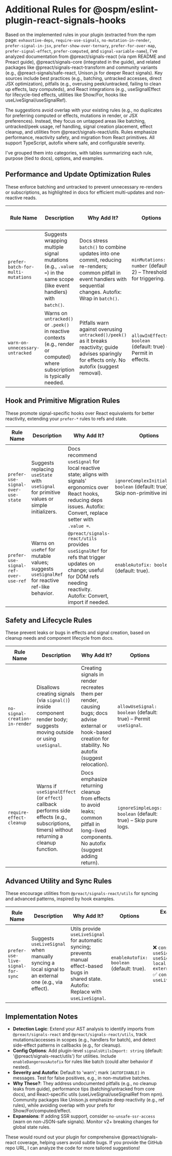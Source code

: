 # Additional Rules for @ospm/eslint-plugin-react-signals-hooks

Based on the implemented rules in your plugin (extracted from the npm page: `exhaustive-deps`, `require-use-signals`, `no-mutation-in-render`, `prefer-signal-in-jsx`, `prefer-show-over-ternary`, `prefer-for-over-map`, `prefer-signal-effect`, `prefer-computed`, and `signal-variable-name`), I've analyzed documentation from @preact/signals-react (via npm README and Preact guide), @preact/signals-core (integrated in the guide), and related packages like @preact/signals-react-transform and community variants (e.g., @preact-signals/safe-react, Unison.js for deeper React signals). Key sources include best practices (e.g., batching, untracked accesses, direct JSX optimization), pitfalls (e.g., overusing peek/untracked, failing to clean up effects, lazy computeds), and React integrations (e.g., useSignalEffect for lifecycle-tied effects, utilities like Show/For, hooks like useLiveSignal/useSignalRef).

The suggestions avoid overlap with your existing rules (e.g., no duplicates for preferring computed or effects, mutations in render, or JSX preferences). Instead, they focus on untapped areas like batching, untracked/peek usage, ref handling, signal creation placement, effect cleanup, and utilities from @preact/signals-react/utils. Rules emphasize performance, reactivity safety, and migration from React primitives. All support TypeScript, autofix where safe, and configurable severity.

I've grouped them into categories, with tables summarizing each rule, purpose (tied to docs), options, and examples.

## Performance and Update Optimization Rules

These enforce batching and untracked to prevent unnecessary re-renders or subscriptions, as highlighted in docs for efficient multi-updates and non-reactive reads.

| Rule Name | Description | Why Add It? | Options | Example (Incorrect ➡️ Correct) |
|-----------|-------------|-------------|---------|--------------------------------|
| `prefer-batch-for-multi-mutations` | Suggests wrapping multiple signal mutations (e.g., `.value =`) in the same scope (like event handlers) with `batch()`. | Docs stress `batch()` to combine updates into one commit, reducing re-renders; common pitfall in event handlers with sequential changes. Autofix: Wrap in `batch()`. | `minMutations: number` (default: 2) – Threshold for triggering. | ❌ `function handleClick() { count.value++; total.value++; }`<br>✅ `function handleClick() { batch(() => { count.value++; total.value++; }); }` |
| `warn-on-unnecessary-untracked` | Warns on `untracked()` or `.peek()` in reactive contexts (e.g., render or computed) where subscription is typically needed. | Pitfalls warn against overusing `untracked()/peek()` as it breaks reactivity; guide advises sparingly for effects only. No autofix (suggest removal). | `allowInEffects: boolean` (default: true) – Permit in effects. | ❌ `function Component() { return <div>{count.peek()}</div>; } // No re-renders`<br>✅ `function Component() { return <div>{count.value}</div>; }` |

## Hook and Primitive Migration Rules

These promote signal-specific hooks over React equivalents for better reactivity, extending your `prefer-*` rules to refs and state.

| Rule Name | Description | Why Add It? | Options | Example (Incorrect ➡️ Correct) |
|-----------|-------------|-------------|---------|--------------------------------|
| `prefer-use-signal-over-use-state` | Suggests replacing `useState` with `useSignal` for primitive values or simple initializers. | Docs recommend `useSignal` for local reactive state; aligns with signals' ergonomics over React hooks, reducing deps issues. Autofix: Convert, replace setter with `.value =`. | `ignoreComplexInitializers: boolean` (default: true) – Skip non-primitive inits. | ❌ `const [count, setCount] = useState(0);`<br>✅ `const count = useSignal(0); // Use count.value, count.value++` |
| `prefer-use-signal-ref-over-use-ref` | Warns on `useRef` for mutable values; suggests `useSignalRef` for reactive ref-like behavior. | `@preact/signals-react/utils` provides `useSignalRef` for refs that trigger updates on change; useful for DOM refs needing reactivity. Autofix: Convert, import if needed. | `enableAutofix: boolean` (default: true). | ❌ `const ref = useRef(null);`<br>✅ `const ref = useSignalRef(null); // Access ref.current reactively` |

## Safety and Lifecycle Rules

These prevent leaks or bugs in effects and signal creation, based on cleanup needs and component lifecycle from docs.

| Rule Name | Description | Why Add It? | Options | Example (Incorrect ➡️ Correct) |
|-----------|-------------|-------------|---------|--------------------------------|
| `no-signal-creation-in-render` | Disallows creating signals (via `signal()`) inside component render body; suggests moving outside or using `useSignal`. | Creating signals in render recreates them per render, causing bugs; docs advise external or hook-based creation for stability. No autofix (suggest relocation). | `allowUseSignal: boolean` (default: true) – Permit `useSignal`. | ❌ `function Component() { const count = signal(0); return <div>{count.value}</div>; }`<br>✅ `const count = signal(0); function Component() { return <div>{count.value}</div>; }` or use `useSignal` |
| `require-effect-cleanup` | Warns if `useSignalEffect` (or `effect`) callback performs side effects (e.g., subscriptions, timers) without returning a cleanup function. | Docs emphasize returning cleanup from effects to avoid leaks; common pitfall in long-lived components. No autofix (suggest adding return). | `ignoreSimpleLogs: boolean` (default: true) – Skip pure logs. | ❌ `useSignalEffect(() => { subscribeToEvent(); });`<br>✅ `useSignalEffect(() => { subscribeToEvent(); return () => unsubscribe(); });` |

## Advanced Utility and Sync Rules

These encourage utilities from `@preact/signals-react/utils` for syncing and advanced patterns, inspired by hook examples.

| Rule Name | Description | Why Add It? | Options | Example (Incorrect ➡️ Correct) |
|-----------|-------------|-------------|---------|--------------------------------|
| `prefer-use-live-signal-for-sync` | Suggests `useLiveSignal` when manually syncing a local signal to an external one (e.g., via effect). | Utils provide `useLiveSignal` for automatic syncing; prevents manual effect-based bugs in shared state. Autofix: Replace with `useLiveSignal`. | `enableAutofix: boolean` (default: true). | ❌ `const local = useSignal(external.value); useSignalEffect(() => { local.value = external.value; });`<br>✅ `const local = useLiveSignal(external);` |

## Implementation Notes

- **Detection Logic**: Extend your AST analysis to identify imports from `@preact/signals-react` and `@preact/signals-react/utils`, track mutations/accesses in scopes (e.g., handlers for batch), and detect side-effect patterns in callbacks (e.g., for cleanup).
- **Config Options**: Add plugin-level `signalsUtilsImport: string` (default: '@preact/signals-react/utils') for utilities. Include `enableDangerousAutofix` for rules like batch (could alter behavior if nested).
- **Severity and Autofix**: Default to 'warn'; mark `[AUTOFIXABLE]` in messages. Test for false positives, e.g., in non-mutative batches.
- **Why These?**: They address undocumented pitfalls (e.g., no cleanup leaks from guide), performance tips (batching/untracked from core docs), and React-specific utils (useLiveSignal/useSignalRef from npm). Community packages like Unison.js emphasize deep reactivity (e.g., ref rules), while avoiding overlap with your prefs for Show/For/computed/effect.
- **Expansions**: If adding SSR support, consider `no-unsafe-ssr-access` (warn on non-JSON-safe signals). Monitor v2+ breaking changes for global state rules.

These would round out your plugin for comprehensive @preact/signals-react coverage, helping users avoid subtle bugs. If you provide the GitHub repo URL, I can analyze the code for more tailored suggestions!
